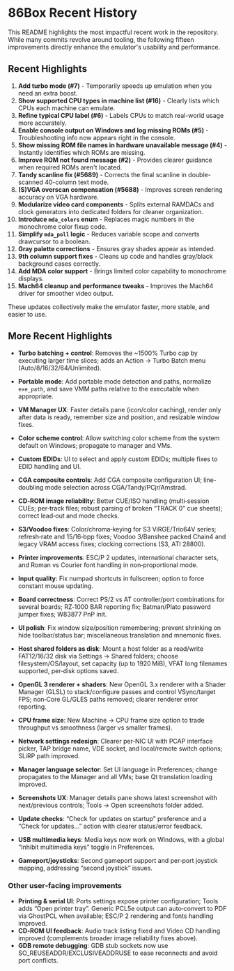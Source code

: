# 86Box Recent History

This README highlights the most impactful recent work in the repository. While many commits revolve around tooling, the following fifteen improvements directly enhance the emulator's usability and performance.

## Recent Highlights

1. **Add turbo mode (#7)** - Temporarily speeds up emulation when you need an extra boost.
2. **Show supported CPU types in machine list (#16)** - Clearly lists which CPUs each machine can emulate.
3. **Refine typical CPU label (#6)** - Labels CPUs to match real-world usage more accurately.
4. **Enable console output on Windows and log missing ROMs (#5)** - Troubleshooting info now appears right in the console.
5. **Show missing ROM file names in hardware unavailable message (#4)** - Instantly identifies which ROMs are missing.
6. **Improve ROM not found message (#2)** - Provides clearer guidance when required ROMs aren't located.
7. **Tandy scanline fix (#5689)** - Corrects the final scanline in double-scanned 40-column text mode.
8. **(S)VGA overscan compensation (#5688)** - Improves screen rendering accuracy on VGA hardware.
9. **Modularize video card components** - Splits external RAMDACs and clock generators into dedicated folders for cleaner organization.
10. **Introduce `mda_colors` enum** - Replaces magic numbers in the monochrome color fixup code.
11. **Simplify `mda_poll` logic** - Reduces variable scope and converts drawcursor to a boolean.
12. **Gray palette corrections** - Ensures gray shades appear as intended.
13. **9th column support fixes** - Cleans up code and handles gray/black background cases correctly.
14. **Add MDA color support** - Brings limited color capability to monochrome displays.
15. **Mach64 cleanup and performance tweaks** - Improves the Mach64 driver for smoother video output.

These updates collectively make the emulator faster, more stable, and easier to use.

## More Recent Highlights

- **Turbo batching + control**: Removes the ~1500% Turbo cap by executing larger time slices; adds an Action → Turbo Batch menu (Auto/8/16/32/64/Unlimited).
- **Portable mode**: Add portable mode detection and paths, normalize `exe_path`, and save VMM paths relative to the executable when appropriate.
- **VM Manager UX**: Faster details pane (icon/color caching), render only after data is ready, remember size and position, and resizable window fixes.
- **Color scheme control**: Allow switching color scheme from the system default on Windows; propagate to manager and VMs.
- **Custom EDIDs**: UI to select and apply custom EDIDs; multiple fixes to EDID handling and UI.
- **CGA composite controls**: Add CGA composite configuration UI; line-doubling mode selection across CGA/Tandy/PCjr/Amstrad.
- **CD‑ROM image reliability**: Better CUE/ISO handling (multi‑session CUEs; per‑track files; robust parsing of broken “TRACK 0” cue sheets); correct lead‑out and mode checks.
- **S3/Voodoo fixes**: Color/chroma‑keying for S3 ViRGE/Trio64V series; refresh‑rate and 15/16‑bpp fixes; Voodoo 3/Banshee packed Chain4 and legacy VRAM access fixes; clocking corrections (S3, ATI 28800).
- **Printer improvements**: ESC/P 2 updates, international character sets, and Roman vs Courier font handling in non‑proportional mode.
- **Input quality**: Fix numpad shortcuts in fullscreen; option to force constant mouse updating.
- **Board correctness**: Correct PS/2 vs AT controller/port combinations for several boards; RZ‑1000 BAR reporting fix; Batman/Plato password jumper fixes; W83877 PnP init.
- **UI polish**: Fix window size/position remembering; prevent shrinking on hide toolbar/status bar; miscellaneous translation and mnemonic fixes.

- **Host shared folders as disk**: Mount a host folder as a read/write FAT12/16/32 disk via Settings → Shared folders; choose filesystem/OS/layout, set capacity (up to 1920 MiB), VFAT long filenames supported, per‑disk options saved.
- **OpenGL 3 renderer + shaders**: New OpenGL 3.x renderer with a Shader Manager (GLSL) to stack/configure passes and control VSync/target FPS; non‑Core GL/GLES paths removed; clearer renderer error reporting.
- **CPU frame size**: New Machine → CPU frame size option to trade throughput vs smoothness (larger vs smaller frames).
- **Network settings redesign**: Clearer per‑NIC UI with PCAP interface picker, TAP bridge name, VDE socket, and local/remote switch options; SLiRP path improved.
- **Manager language selector**: Set UI language in Preferences; change propagates to the Manager and all VMs; base Qt translation loading improved.
- **Screenshots UX**: Manager details pane shows latest screenshot with next/previous controls; Tools → Open screenshots folder added.
- **Update checks**: “Check for updates on startup” preference and a “Check for updates…” action with clearer status/error feedback.
- **USB multimedia keys**: Media keys now work on Windows, with a global “Inhibit multimedia keys” toggle in Preferences.
- **Gameport/joysticks**: Second gameport support and per‑port joystick mapping, addressing “second joystick” issues.

### Other user‑facing improvements

- **Printing & serial UI**: Ports settings expose printer configuration; Tools adds “Open printer tray”. Generic PCL5e output can auto‑convert to PDF via GhostPCL when available; ESC/P 2 rendering and fonts handling improved.
- **CD‑ROM UI feedback**: Audio track listing fixed and Video CD handling improved (complements broader image reliability fixes above).
- **GDB remote debugging**: GDB stub sockets now use SO_REUSEADDR/EXCLUSIVEADDRUSE to ease reconnects and avoid port conflicts.
